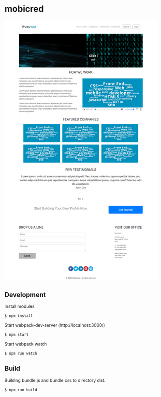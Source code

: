 # mobicred
![screenshot](./screenshot.png)
## Development
Install modules
```sh
$ npm install
```
Start webpack-dev-server (http://localhost:3000/)
```sh
$ npm start
```
Start webpack watch
```sh
$ npm run watch
```
## Build
Building  bundle.js and bundle.css to directory dist.
```sh
$ npm run build
```
